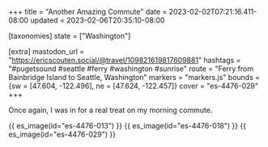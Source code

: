 +++
title = "Another Amazing Commute"
date = 2023-02-02T07:21:16.411-08:00
updated = 2023-02-06T20:35:10-08:00

[taxonomies]
state = ["Washington"]

[extra]
mastodon_url = "https://ericscouten.social/@travel/109821619817609881"
hashtags = "#pugetsound #seattle #ferry #washington #sunrise"
route = "Ferry from Bainbridge Island to Seattle, Washington"
markers = "markers.js"
bounds = {sw = [47.604, -122.496], ne = [47.624, -122.457]}
cover = "es-4476-029"
+++

Once again, I was in for a real treat on my morning commute.

<!-- more -->

{{ es_image(id="es-4476-013") }}
{{ es_image(id="es-4476-018") }}
{{ es_image(id="es-4476-029") }}

